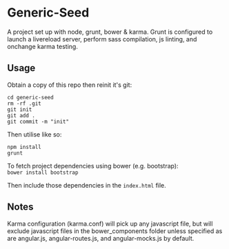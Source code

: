 # Generic-Seed
A project set up with node, grunt, bower & karma. Grunt is configured to launch a livereload server, perform sass compilation, js linting, and onchange karma testing. 

## Usage
Obtain a copy of this repo then reinit it's git:  

    cd generic-seed
    rm -rf .git
    git init
    git add .
    git commit -m "init" 

Then utilise like so: 


    npm install  
    grunt

To fetch project dependencies using bower (e.g. bootstrap):  
``bower install bootstrap``

Then include those dependencies in the ``index.html`` file. 

## Notes
Karma configuration (karma.conf) will pick up any javascript file, but will exclude javascript files in the bower_components folder unless specified as are angular.js, angular-routes.js, and angular-mocks.js by default.


